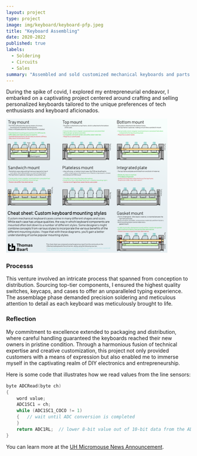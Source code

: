 ```yaml
---
layout: project
type: project
image: img/keyboard/keyboard-pfp.jpeg
title: "Keyboard Assembling"
date: 2020-2022
published: true
labels:
  - Soldering
  - Circuits
  - Sales
summary: "Assembled and sold customized mechanical keyboards and parts."
---
```



During the spike of covid, I explored my entrepreneurial endeavor, I embarked on a captivating project centered around crafting and selling personalized keyboards tailored to the unique preferences of tech enthusiasts and keyboard aficionados. 

<div class="text-center p-4">
  <img width="440px" src="../img/keyboard/keyboard.png" class="img-thumbnail" >
</div>

### Processs
This venture involved an intricate process that spanned from conception to distribution. Sourcing top-tier components, I ensured the highest quality switches, keycaps, and cases to offer an unparalleled typing experience. The assemblage phase demanded precision soldering and meticulous attention to detail as each keyboard was meticulously brought to life.

### Reflection
My commitment to excellence extended to packaging and distribution, where careful handling guaranteed the keyboards reached their new owners in pristine condition. Through a harmonious fusion of technical expertise and creative customization, this project not only provided customers with a means of expression but also enabled me to immerse myself in the captivating realm of DIY electronics and entrepreneurship.

Here is some code that illustrates how we read values from the line sensors:

```cpp
byte ADCRead(byte ch)
{
    word value;
    ADC1SC1 = ch;
    while (ADC1SC1_COCO != 1)
    {   // wait until ADC conversion is completed   
    }
    return ADC1RL;  // lower 8-bit value out of 10-bit data from the ADC
}
```

You can learn more at the [UH Micromouse News Announcement](https://manoa.hawaii.edu/news/article.php?aId=2857).
